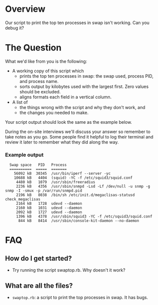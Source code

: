 # Overview

Our script to print the top ten processes in swap isn't working. Can you debug it?

# The Question

What we'd like from you is the following:

* A working copy of this script which
  - prints the top ten processes in swap: the swap used, process PID, and process name.
  - sorts output by kilobytes used with the largest first. Zero values should be excluded.
  - aligns formats each field in a vertical column.
* A list of
  - the things wrong with the script and why they don't work, and
  - the changes you needed to make.

Your script output should look the same as the example below.

During the on-site interviews we'll discuss your answer so remember to take notes as you go.
Some people find it helpful to log their terminal and review it later to remember what they did along the way.

### Example output

~~~~
  Swap space   PID   Process
  ==========  =====  =======
    56092 kB  30345  /usr/bin/iperf --server -yc
    10688 kB   4404  (squid) -YC -f /etc/squid3/squid.conf
     4480 kB   1079  /usr/sbin/freeradius
     2236 kB   4356  /usr/sbin/snmpd -Lsd -Lf /dev/null -u snmp -g snmp -I -smux -p /var/run/snmpd.pid
     2196 kB   8038  /bin/sh /etc/init.d/megaclisas-statusd check_megaclisas
     2164 kB   1728  udevd --daemon
     2160 kB   1031  udevd --daemon
     2092 kB   1727  udevd --daemon
     1396 kB   4378  /usr/sbin/squid3 -YC -f /etc/squid3/squid.conf
      844 kB   8414  /usr/sbin/console-kit-daemon --no-daemon
~~~~

# FAQ

## How do I get started?

* Try running the script swaptop.rb. Why doesn't it work?

## What are all the files?

* `swaptop.rb`: a script to print the top processes in swap. It has bugs.
